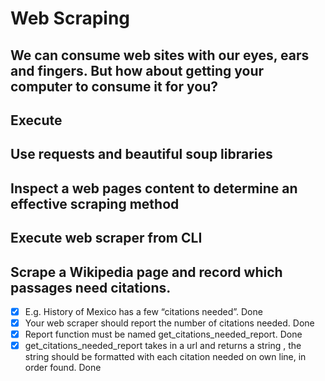 # Web Scraping
## We can consume web sites with our eyes, ears and fingers. But how about getting your computer to consume it for you?

## Execute
## Use requests and beautiful soup libraries
## Inspect a web pages content to determine an effective scraping method
## Execute web scraper from CLI

## Scrape a Wikipedia page and record which passages need citations.
- [x] E.g. History of Mexico has a few “citations needed”.  Done
- [x] Your web scraper should report the number of citations needed. Done 
- [x] Report function must be named get_citations_needed_report. Done 
- [x] get_citations_needed_report takes in a url and returns a string , the string should be formatted with each citation needed on own line, in order found. Done
